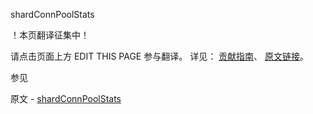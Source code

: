  shardConnPoolStats

 ！本页翻译征集中！

请点击页面上方 EDIT THIS PAGE 参与翻译。
详见：
[贡献指南]( https://github.com/whaleal/MongoDB-Manual-zh/blob/master/CONTRIBUTING.md )、
[原文链接](  https://docs.mongodb.com/manual/reference/command/shardConnPoolStats/  )。

 参见

原文 - [shardConnPoolStats]( https://docs.mongodb.com/manual/reference/command/shardConnPoolStats/ )

